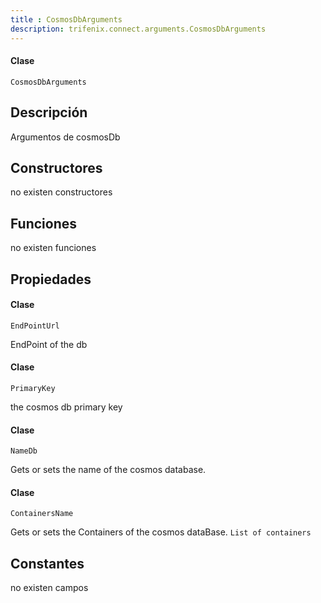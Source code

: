 ```yaml
---
title : CosmosDbArguments
description: trifenix.connect.arguments.CosmosDbArguments
---
```




<CodeBlock slots = 'heading, code' repeat = '1' languages = 'C#' />

#### Clase
```
CosmosDbArguments
```

## Descripción
Argumentos de cosmosDb
## Constructores

no existen constructores


## Funciones

no existen funciones

## Propiedades


<CodeBlock slots = 'heading, code' repeat = '1' languages = 'C#' />

#### Clase
```
EndPointUrl
```


EndPoint of the db

<CodeBlock slots = 'heading, code' repeat = '1' languages = 'C#' />

#### Clase
```
PrimaryKey
```


the cosmos db primary key

<CodeBlock slots = 'heading, code' repeat = '1' languages = 'C#' />

#### Clase
```
NameDb
```


Gets or sets the name of the cosmos database.

<CodeBlock slots = 'heading, code' repeat = '1' languages = 'C#' />

#### Clase
```
ContainersName
```


Gets or sets the Containers of the cosmos dataBase.
`
            List of containers
            `
## Constantes
no existen campos


